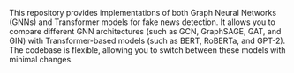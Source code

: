 This repository provides implementations of both Graph Neural Networks (GNNs) and Transformer models for fake news detection. It allows you to compare different GNN architectures (such as GCN, GraphSAGE, GAT, and GIN) with Transformer-based models (such as BERT, RoBERTa, and GPT-2). The codebase is flexible, allowing you to switch between these models with minimal changes.
